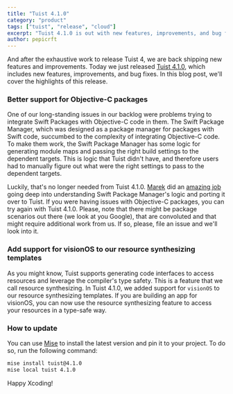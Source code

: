 ```yaml
---
title: "Tuist 4.1.0"
category: "product"
tags: ["tuist", "release", "cloud"]
excerpt: "Tuist 4.1.0 is out with new features, improvements, and bug fixes. In this blog post, we'll cover the highlights of this release."
author: pepicrft
---
```


And after the exhaustive work to release Tuist 4, we are back shipping new features and improvements. Today we just released [Tuist 4.1.0](https://github.com/tuist/tuist/releases/tag/4.1.0), which includes new features, improvements, and bug fixes. In this blog post, we'll cover the highlights of this release.

### Better support for Objective-C packages

One of our long-standing issues in our backlog were problems trying to integrate Swift Packages with Objective-C code in them. The Swift Package Manager, which was designed as a package manager for packages with Swift code, succumbed to the complexity of integrating Objective-C code. To make them work, the Swift Package Manager has some logic for generating module maps and passing the right build settings to the dependent targets. This is logic that Tuist didn't have, and therefore users had to manually figure out what were the right settings to pass to the dependent targets.

Luckily, that's no longer needed from Tuist 4.1.0. [Marek](https://github.com/fortmarek) did an [amazing job](https://github.com/tuist/tuist/pull/5887) going deep into understanding Swift Package Manager's logic and porting it over to Tuist. If you were having issues with Objective-C packages, you can try again with Tuist 4.1.0. Please, note that there might be package scenarios out there (we look at you Google), that are convoluted and that might require additional work from us. If so, please, file an issue and we'll look into it.

### Add support for visionOS to our resource synthesizing templates

As you might know, Tuist supports generating code interfaces to access resources and leverage the compiler's type safety. This is a feature that we call resource synthesizing. In Tuist 4.1.0, we added support for `visionOS` to our resource synthesizing templates. If you are building an app for visionOS, you can now use the resource synthesizing feature to access your resources in a type-safe way.

### How to update

You can use [Mise](https://mise.jdx.dev/) to install the latest version and pin it to your project. To do so, run the following command:

```bash
mise install tuist@4.1.0
mise local tuist 4.1.0
```

Happy Xcoding!
